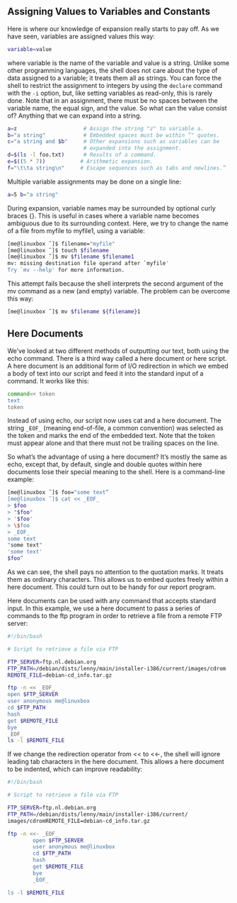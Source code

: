 ## Assigning Values to Variables and Constants

Here is where our knowledge of expansion really starts to pay off. As we have seen, variables are
assigned values this way:

```sh
variable=value
```

where variable is the name of the variable and value is a string. Unlike some other programming
languages, the shell does not care about the type of data assigned to a variable; it treats them all
as strings. You can force the shell to restrict the assignment to integers by using the `declare`
command with the `-i` option, but, like setting variables as read-only, this is rarely done. Note
that in an assignment, there must be no spaces between the variable name, the equal sign, and the
value. So what can the value consist of? Anything that we can expand into a string.

```sh
a=z                     # Assign the string "z" to variable a.
b="a string"            # Embedded spaces must be within ”" quotes.
c="a string and $b"     # Other expansions such as variables can be
                        # expanded into the assignment.
d=$(ls -l foo.txt)      # Results of a command.
e=$((5 * 7))           # Arithmetic expansion.
f="\t\ta string\n"     # Escape sequences such as tabs and newlines.”
```

Multiple variable assignments may be done on a single line:

```sh
a=5 b="a string"
```

During expansion, variable names may be surrounded by optional curly braces {}. This is useful in
cases where a variable name becomes ambiguous due to its surrounding context. Here, we try to change
the name of a file from myfile to myfile1, using a variable:

```sh
[me@linuxbox ˜]$ filename="myfile"
[me@linuxbox ˜]$ touch $filename
[me@linuxbox ˜]$ mv $filename $filename1
mv: missing destination file operand after `myfile'
Try `mv --help' for more information.
```

This attempt fails because the shell interprets the second argument of the mv command as a new (and
empty) variable. The problem can be overcome this way:

```sh
[me@linuxbox ˜]$ mv $filename ${filename}1
```

## Here Documents

We’ve looked at two different methods of outputting our text, both using the echo command. There is
a third way called a here document or here script. A here document is an additional form of I/O
redirection in which we embed a body of text into our script and feed it into the standard input of
a command. It works like this:

```sh
command<< token
text
token
```

Instead of using echo, our script now uses cat and a here document. The string `_EOF_` (meaning
end-of-file, a common convention) was selected as the token and marks the end of the embedded text.
Note that the token must appear alone and that there must not be trailing spaces on the line.

So what’s the advantage of using a here document? It’s mostly the same as echo, except that, by
default, single and double quotes within here documents lose their special meaning to the shell.
Here is a command-line example:

```sh
[me@linuxbox ˜]$ foo="some text”
[me@linuxbox ˜]$ cat << _EOF_
> $foo
> "$foo"
> '$foo'
> \$foo
> _EOF_
some text
"some text"
'some text'
$foo”
```

As we can see, the shell pays no attention to the quotation marks. It treats them as ordinary
characters. This allows us to embed quotes freely within a here document. This could turn out to be
handy for our report program.

Here documents can be used with any command that accepts standard input. In this example, we use a
here document to pass a series of commands to the ftp program in order to retrieve a file from a
remote FTP server:

```sh
#!/bin/bash

# Script to retrieve a file via FTP

FTP_SERVER=ftp.nl.debian.org
FTP_PATH=/debian/dists/lenny/main/installer-i386/current/images/cdrom
REMOTE_FILE=debian-cd_info.tar.gz

ftp -n << _EOF_
open $FTP_SERVER
user anonymous me@linuxbox
cd $FTP_PATH
hash
get $REMOTE_FILE
bye
_EOF_
ls -l $REMOTE_FILE
```

If we change the redirection operator from << to <<-, the shell will ignore leading tab characters
in the here document. This allows a here document to be indented, which can improve readability:

```sh
#!/bin/bash

# Script to retrieve a file via FTP

FTP_SERVER=ftp.nl.debian.org
FTP_PATH=/debian/dists/lenny/main/installer-i386/current/
images/cdromREMOTE_FILE=debian-cd_info.tar.gz

ftp -n <<- _EOF_
        open $FTP_SERVER
        user anonymous me@linuxbox
        cd $FTP_PATH
        hash
        get $REMOTE_FILE
        bye
        _EOF_

ls -l $REMOTE_FILE
```
